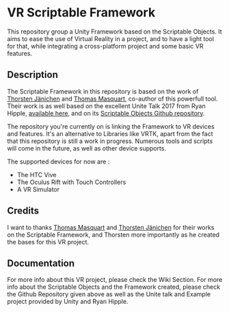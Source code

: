# VR Scriptable Framework
This repository group a Unity Framework based on the Scriptable Objects. It aims to ease the use of Virtual Reality in a project, and to have a light tool for that, while integrating a cross-platform project and some basic VR features. 

## Description
The Scriptable Framework in this repository is based on the work of [Thorsten Jänichen](https://github.com/TJaenichen) and [Thomas Masquart](https://github.com/ThmsMsqrt), co-author of this powerfull tool. Their work is as well based on the excellent Unite Talk 2017 from Ryan Hipple, [available here](https://youtu.be/raQ3iHhE_Kk), and on its [Scriptable Objects Github repository](https://github.com/roboryantron/Unite2017).

The repository you're currently on is linking the Framework to VR devices and features. It's an alternative to Libraries like VRTK, apart from the fact that this repository is still a work in progress. Numerous tools and scripts will come in the future, as well as other device supports.

The supported devices for now are :
- The HTC Vive
- The Oculus Rift with Touch Controllers
- A VR Simulator


## Credits
I want to thanks [Thomas Masquart](https://github.com/ThmsMsqrt) and [Thorsten Jänichen](https://github.com/TJaenichen) for their works on the Scriptable Framework, and Thorsten more importantly as he created the bases for this VR project.


## Documentation
For more info about this VR project, please check the Wiki Section.
For more info about the Scriptable Objects and the Framework created, please check the Github Repository given above as well as the Unite talk and Example project provided by Unity and Ryan Hipple.